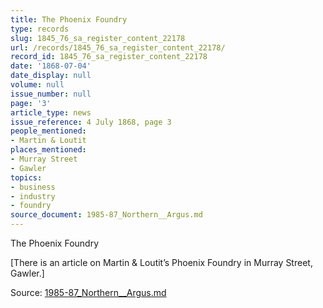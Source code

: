 ```yaml
---
title: The Phoenix Foundry
type: records
slug: 1845_76_sa_register_content_22178
url: /records/1845_76_sa_register_content_22178/
record_id: 1845_76_sa_register_content_22178
date: '1868-07-04'
date_display: null
volume: null
issue_number: null
page: '3'
article_type: news
issue_reference: 4 July 1868, page 3
people_mentioned:
- Martin & Loutit
places_mentioned:
- Murray Street
- Gawler
topics:
- business
- industry
- foundry
source_document: 1985-87_Northern__Argus.md
---
```


The Phoenix Foundry

[There is an article on Martin & Loutit’s Phoenix Foundry in Murray Street, Gawler.]

Source: [1985-87_Northern__Argus.md](/downloads/markdown/1985-87_Northern__Argus.md)
